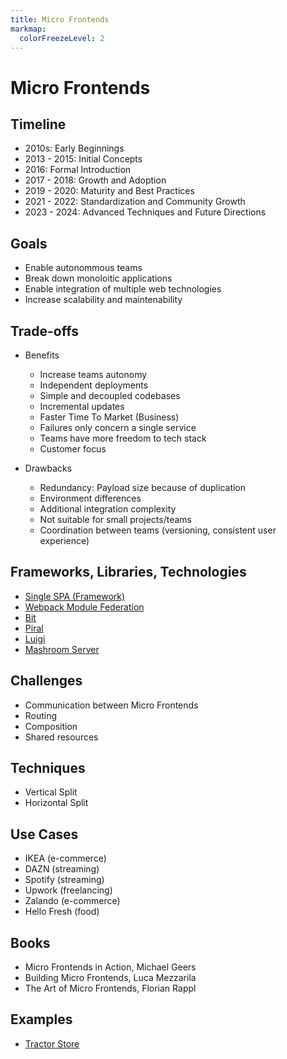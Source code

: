 ```yaml
---
title: Micro Frontends
markmap:
  colorFreezeLevel: 2
---
```


# Micro Frontends

## Timeline

- 2010s: Early Beginnings
- 2013 - 2015: Initial Concepts
- 2016: Formal Introduction
- 2017 - 2018: Growth and Adoption
- 2019 - 2020: Maturity and Best Practices
- 2021 - 2022: Standardization and Community Growth
- 2023 - 2024: Advanced Techniques and Future Directions

## Goals

- Enable autonommous teams
- Break down monoloitic applications
- Enable integration of multiple web technologies
- Increase scalability and maintenability

## Trade-offs

- Benefits

  - Increase teams autonomy
  - Independent deployments
  - Simple and decoupled codebases
  - Incremental updates
  - Faster Time To Market (Business)
  - Failures only concern a single service
  - Teams have more freedom to tech stack
  - Customer focus

- Drawbacks
  - Redundancy: Payload size because of duplication
  - Environment differences
  - Additional integration complexity
  - Not suitable for small projects/teams
  - Coordination between teams (versioning, consistent user experience)

## Frameworks, Libraries, Technologies

- [Single SPA (Framework)](https://single-spa.js.org/)
- [Webpack Module Federation](https://webpack.js.org/concepts/module-federation/)
- [Bit](https://bit.dev/)
- [Piral](https://piral.io/)
- [Luigi](https://luigi-project.io/)
- [Mashroom Server](https://www.mashroom-server.com/)

## Challenges

- Communication between Micro Frontends
- Routing
- Composition
- Shared resources

## Techniques

- Vertical Split
- Horizontal Split

## Use Cases

- IKEA (e-commerce)
- DAZN (streaming)
- Spotify (streaming)
- Upwork (freelancing)
- Zalando (e-commerce)
- Hello Fresh (food)

## Books

- Micro Frontends in Action, Michael Geers
- Building Micro Frontends, Luca Mezzarila
- The Art of Micro Frontends, Florian Rappl

## Examples

- [Tractor Store](https://micro-frontends.org/1-composition-client-only/)
